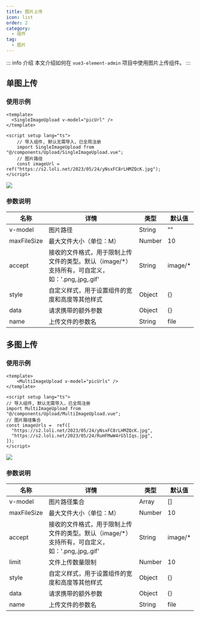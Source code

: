 ```yaml
---
title: 图片上传
icon: list
order: 2
category:
  - 组件
tag:
  - 图片
---
```


::: info 介绍
本文介绍如何在 `vue3-element-admin` 项目中使用图片上传组件。
:::


## 单图上传


### 使用示例

```vue
<template>
  <SingleImageUpload v-model="picUrl" />
</template>

<script setup lang="ts">
    // 导入组件, 默认无需导入，已全局注册    
    import SingleImageUpload from "@/components/Upload/SingleImageUpload.vue";
    // 图片路径
    const imageUrl = ref("https://s2.loli.net/2023/05/24/yNsxFC8rLHMZQcK.jpg");
</script>
```



![](https://www.youlai.tech/storage/blog/2025/02/03/image-20250203213448372.png) 



### 参数说明


| 名称            | 详情                                                    | 类型    | 默认值                                            |
| --------------- | ------------------------------------------------------- | ------- | ------------------------------------------------- |
| v-model         | 图片路径                                                | String  | ""                                               |
| maxFileSize     | 最大文件大小（单位：M）                                  | Number  | 10                                               |
| accept          | 接收的文件格式，用于限制上传文件的类型。默认（image/*）支持所有，可自定义，如：'.png,.jpg,.gif' | String  | image/*                                          |
| style           | 自定义样式，用于设置组件的宽度和高度等其他样式           | Object  | {}                                               |
| data            | 请求携带的额外参数                                       | Object  | {}                                               |
| name            | 上传文件的参数名                                         | String  | file                                             |

                    


## 多图上传

### 使用示例

```vue
<template>
 	<MultiImageUpload v-model="picUrls" />
</template>

<script setup lang="ts">
// 导入组件, 默认无需导入，已全局注册
import MultiImageUpload from "@/components/Upload/MultiImageUpload.vue";
// 图片路径集合    
const imageUrls =  ref([
  "https://s2.loli.net/2023/05/24/yNsxFC8rLHMZQcK.jpg",
  "https://s2.loli.net/2023/05/24/RuHFMwW4rG5lIqs.jpg",
]);
</script>
```

![](https://www.youlai.tech/storage/blog/2025/02/03/image-20250203213414546.png)

### 参数说明

| 名称        | 详情                                                    | 类型   | 默认值  |
| ----------- | ------------------------------------------------------- | ------ | ------- |
| v-model     | 图片路径集合                                            | Array  | []      |
| maxFileSize | 最大文件大小（单位：M）                                  | Number | 10      |
| accept      | 接收的文件格式，用于限制上传文件的类型。默认（image/*）支持所有，可自定义，如：'.png,.jpg,.gif' | String | image/* |
| limit       | 文件上传数量限制                                        | Number | 10      |
| style       | 自定义样式，用于设置组件的宽度和高度等其他样式           | Object | {}      |
| data        | 请求携带的额外参数                                       | Object | {}      |
| name        | 上传文件的参数名                                         | String | file    |


